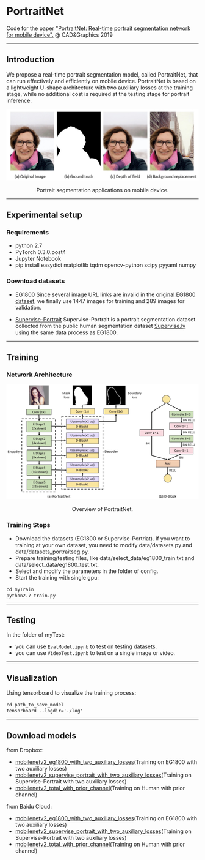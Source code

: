 # PortraitNet

Code for the paper ["PortraitNet: Real-time portrait segmentation network for mobile device".](https://www.sciencedirect.com/science/article/pii/S0097849319300305) @ CAD&Graphics 2019

---
## Introduction

We propose a real-time portrait segmentation model, called PortraitNet, that can run effectively and efficiently on mobile device. PortraitNet is based on a lightweight U-shape architecture with two auxiliary losses at the training stage, while no additional cost is required at the testing stage for portrait inference. 

<div align="center">
<img src="figures/Introduction.jpg" width="800px"/>
<p> Portrait segmentation applications on mobile device.</p>
</div>

---
## Experimental setup

### Requirements
- python 2.7
- PyTorch 0.3.0.post4
- Jupyter Notebook
- pip install easydict matplotlib tqdm opencv-python scipy pyyaml numpy


### Download datasets
- [EG1800](https://pan.baidu.com/s/1myEBdEmGz6ufniU3i1e6Uw) Since several image URL links are invalid in the [original EG1800 dataset](http://xiaoyongshen.me/webpage_portrait/index.html), we finally use 1447 images for training and 289 images for validation. 

- [Supervise-Portrait](https://pan.baidu.com/s/1uBtCsLj156e_iy3DtkvjQQ) Supervise-Portrait is a portrait segmentation dataset collected from the public human segmentation dataset [Supervise.ly](https://supervise.ly/) using the same data process as EG1800.

---
## Training
### Network Architecture

<div align="center">
<img src="figures/PortraitNet.jpg" width="800px"/>
<p> Overview of PortraitNet.</p>
</div>

### Training Steps
- Download the datasets (EG1800 or Supervise-Portriat). If you want to training at your own dataset, you need to modify data/datasets.py and data/datasets_portraitseg.py.
- Prepare training/testing files, like data/select_data/eg1800_train.txt and data/select_data/eg1800_test.txt.
- Select and modify the parameters in the folder of config.
- Start the training with single gpu:
```
cd myTrain
python2.7 train.py
```

---
## Testing
In the folder of myTest:
- you can use `EvalModel.ipynb` to test on testing datasets.
- you can use `VideoTest.ipynb` to test on a single image or video.

---
## Visualization
Using tensorboard to visualize the training process:
```
cd path_to_save_model
tensorboard --logdir='./log'
```

---
## Download models
from Dropbox:
- [mobilenetv2_eg1800_with_two_auxiliary_losses](https://www.dropbox.com/s/nyanai43cnynqlx/mobilenetv2_eg1800_with_two_auxiliary_losses.tar?dl=0)(Training on EG1800 with two auxiliary losses)
- [mobilenetv2_supervise_portrait_with_two_auxiliary_losses](https://www.dropbox.com/s/pyocc3en6t63itp/mobilenetv2_supervise_portrait_with_two_auxiliary_losses.tar?dl=0)(Training on Supervise-Portrait with two auxiliary losses)
- [mobilenetv2_total_with_prior_channel](https://www.dropbox.com/s/37zz9kkyki1wv8e/mobilenetv2_total_with_prior_channel.tar?dl=0)(Training on Human with prior channel)


from Baidu Cloud:
- [mobilenetv2_eg1800_with_two_auxiliary_losses](https://pan.baidu.com/s/1oEMwxQUvpONA913I95Od-w)(Training on EG1800 with two auxiliary losses)
- [mobilenetv2_supervise_portrait_with_two_auxiliary_losses](https://pan.baidu.com/s/1nCJp7RS2rv7SxNz8_Lfmcg)(Training on Supervise-Portrait with two auxiliary losses)
- [mobilenetv2_total_with_prior_channel](https://pan.baidu.com/s/1sEG87ezvIZ4-iTa4W_hfYA)(Training on Human with prior channel)
